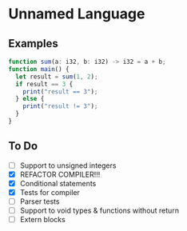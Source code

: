 # Unnamed Language

## Examples

```js
function sum(a: i32, b: i32) -> i32 = a + b;
function main() {
  let result = sum(1, 2);
  if result == 3 {
    print("result == 3");
  } else {
    print("result != 3");
  }
}
```

## To Do

- [ ] Support to unsigned integers
- [x] REFACTOR COMPILER!!!
- [x] Conditional statements
- [x] Tests for compiler
- [ ] Parser tests
- [ ] Support to void types & functions without return
- [ ] Extern blocks